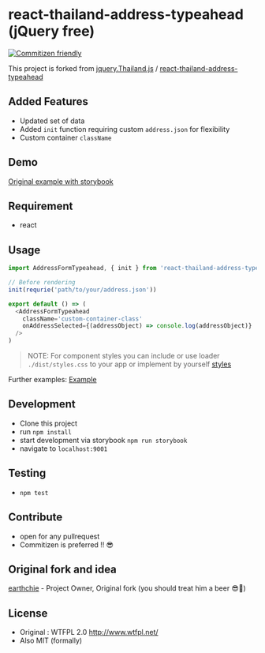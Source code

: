 # react-thailand-address-typeahead (jQuery free)
[![Commitizen friendly](https://img.shields.io/badge/commitizen-friendly-brightgreen.svg)](http://commitizen.github.io/cz-cli/)

This project is forked from
[jquery.Thailand.js](https://github.com/earthchie/jquery.Thailand.js) / [react-thailand-address-typeahead](https://github.com/zapkub/react-thailand-address-typeahead)

## Added Features
- Updated set of data
- Added `init` function requiring custom `address.json` for flexibility
- Custom container `className`

## Demo
[Original example with storybook](http://zapkub.github.io/react-thailand-address)

## Requirement
- react

## Usage

```js
import AddressFormTypeahead, { init } from 'react-thailand-address-typeahead';

// Before rendering
init(requrie('path/to/your/address.json'))

export default () => (
  <AddressFormTypeahead
    className='custom-container-class'
    onAddressSelected={(addressObject) => console.log(addressObject)}
  />
)
```

> NOTE: For component styles you can include or use loader `./dist/styles.css` to your app or implement by yourself [styles](./dist/styles.css)

Further examples: [Example](./example/index.js)
## Development
- Clone this project
- run `npm install`
- start development via storybook `npm run storybook`
- navigate to `localhost:9001`
## Testing
- `npm test`
## Contribute
- open for any pullrequest
- Commitizen is preferred !! 😎
## Original fork and idea

[earthchie](https://github.com/earthchie/) - Project Owner, Original fork
(you should treat him a beer 😎🍺)
## License
- Original : WTFPL 2.0 http://www.wtfpl.net/
- Also MIT (formally)
